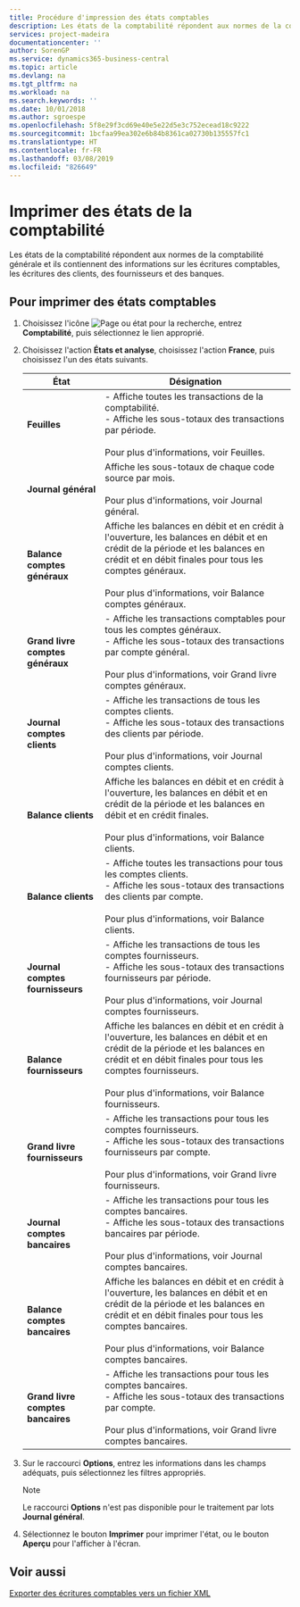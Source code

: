 ```yaml
---
title: Procédure d'impression des états comptables
description: Les états de la comptabilité répondent aux normes de la comptabilité générale et ils contiennent des informations sur les écritures comptables, les écritures des clients, des fournisseurs et des banques.
services: project-madeira
documentationcenter: ''
author: SorenGP
ms.service: dynamics365-business-central
ms.topic: article
ms.devlang: na
ms.tgt_pltfrm: na
ms.workload: na
ms.search.keywords: ''
ms.date: 10/01/2018
ms.author: sgroespe
ms.openlocfilehash: 5f8e29f3cd69e40e5e22d5e3c752ecead18c9222
ms.sourcegitcommit: 1bcfaa99ea302e6b84b8361ca02730b135557fc1
ms.translationtype: HT
ms.contentlocale: fr-FR
ms.lasthandoff: 03/08/2019
ms.locfileid: "826649"
---
```

# <a name="print-general-ledger-reports"></a>Imprimer des états de la comptabilité
Les états de la comptabilité répondent aux normes de la comptabilité générale et ils contiennent des informations sur les écritures comptables, les écritures des clients, des fournisseurs et des banques.  

## <a name="to-print-general-ledger-reports"></a>Pour imprimer des états comptables  

1.  Choisissez l'icône ![Page ou état pour la recherche](../../media/ui-search/search_small.png "Page ou état pour la recherche"), entrez **Comptabilité**, puis sélectionnez le lien approprié.  
2.  Choisissez l'action **États et analyse**, choisissez l'action **France**, puis choisissez l'un des états suivants.  

    |État|Désignation|  
    |------------|---------------------------------------|  
    |**Feuilles**|-   Affiche toutes les transactions de la comptabilité.<br />-   Affiche les sous-totaux des transactions par période.<br /><br /> Pour plus d'informations, voir Feuilles.|  
    |**Journal général**|Affiche les sous-totaux de chaque code source par mois.<br /><br /> Pour plus d'informations, voir Journal général.|  
    |**Balance comptes généraux**|Affiche les balances en débit et en crédit à l'ouverture, les balances en débit et en crédit de la période et les balances en crédit et en débit finales pour tous les comptes généraux.<br /><br /> Pour plus d'informations, voir Balance comptes généraux.|  
    |**Grand livre comptes généraux**|-   Affiche les transactions comptables pour tous les comptes généraux.<br />-   Affiche les sous-totaux des transactions par compte général.<br /><br /> Pour plus d'informations, voir Grand livre comptes généraux.|  
    |**Journal comptes clients**|-   Affiche les transactions de tous les comptes clients.<br />-   Affiche les sous-totaux des transactions des clients par période.<br /><br /> Pour plus d'informations, voir Journal comptes clients.|  
    |**Balance clients**|Affiche les balances en débit et en crédit à l'ouverture, les balances en débit et en crédit de la période et les balances en débit et en crédit finales.<br /><br /> Pour plus d'informations, voir Balance clients.|  
    |**Balance clients**|-   Affiche toutes les transactions pour tous les comptes clients.<br />-   Affiche les sous-totaux des transactions des clients par compte.<br /><br /> Pour plus d'informations, voir Balance clients.|  
    |**Journal comptes fournisseurs**|-   Affiche les transactions de tous les comptes fournisseurs.<br />-   Affiche les sous-totaux des transactions fournisseurs par période.<br /><br /> Pour plus d'informations, voir Journal comptes fournisseurs.|  
    |**Balance fournisseurs**|Affiche les balances en débit et en crédit à l'ouverture, les balances en débit et en crédit de la période et les balances en crédit et en débit finales pour tous les comptes fournisseurs.<br /><br /> Pour plus d'informations, voir Balance fournisseurs.|  
    |**Grand livre fournisseurs**|-   Affiche les transactions pour tous les comptes fournisseurs.<br />-   Affiche les sous-totaux des transactions fournisseurs par compte.<br /><br /> Pour plus d'informations, voir Grand livre fournisseurs.|  
    |**Journal comptes bancaires**|-   Affiche les transactions pour tous les comptes bancaires.<br />-   Affiche les sous-totaux des transactions bancaires par période.<br /><br /> Pour plus d'informations, voir Journal comptes bancaires.|  
    |**Balance comptes bancaires**|Affiche les balances en débit et en crédit à l'ouverture, les balances en débit et en crédit de la période et les balances en crédit et en débit finales pour tous les comptes bancaires.<br /><br /> Pour plus d'informations, voir Balance comptes bancaires.|  
    |**Grand livre comptes bancaires**|-   Affiche les transactions pour tous les comptes bancaires.<br />-   Affiche les sous-totaux des transactions par compte.<br /><br /> Pour plus d'informations, voir Grand livre comptes bancaires.|  

3.  Sur le raccourci **Options**, entrez les informations dans les champs adéquats, puis sélectionnez les filtres appropriés.  

    > [!NOTE]  
    >  Le raccourci **Options** n'est pas disponible pour le traitement par lots **Journal général**.  

4.  Sélectionnez le bouton **Imprimer** pour imprimer l'état, ou le bouton **Aperçu** pour l'afficher à l'écran.  

## <a name="see-also"></a>Voir aussi  
 [Exporter des écritures comptables vers un fichier XML](how-to-export-general-ledger-entries-to-an-xml-file.md)
